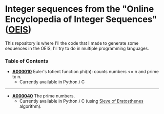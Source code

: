# Integer sequences from the "Online Encyclopedia of Integer Sequences" ([OEIS](https://oeis.org/))

This repository is where I'll the code that I made to generate some sequences in the OEIS, I'll try to do in multiple programming languages.

### Table of Contents
+ **[A000010](https://oeis.org/A000010)** Euler's totient function phi(n): counts numbers <= n and prime to n.
  - Currently available in Python / C

---

+ **[A000040](https://oeis.org/A000040)** The prime numbers.
  - Currently available in Python / C (using [Sieve of Eratosthenes](https://en.wikipedia.org/wiki/Sieve_of_Eratosthenes) algorithm).
